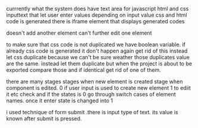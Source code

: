 currrently what the system does
have text area for javascript html and css
inputtext that let user enter values
depending on input value css and html code is generated
there is iframe element that displays generated codes

doesn't add another element
can't further edit one element

to make sure that css code is not duplicated we have boolean variable. if already css code is generated it don't happen again
get rid of this instead let css duplicate because we can't be sure weather those duplicates value are the same. instead let them duplicate but when the project is about to be exported compare those and if identical get rid of one of them.

there are many stages stages when new element is created stage when component is edited. 0 if user input is used to create new element 1 to ediit it etc
check and if the states is 0 go through switch cases of element names.
once it enter state is changed into 1

i used technique of form submit .there is input type of text. its value is known after submit is pressed. 